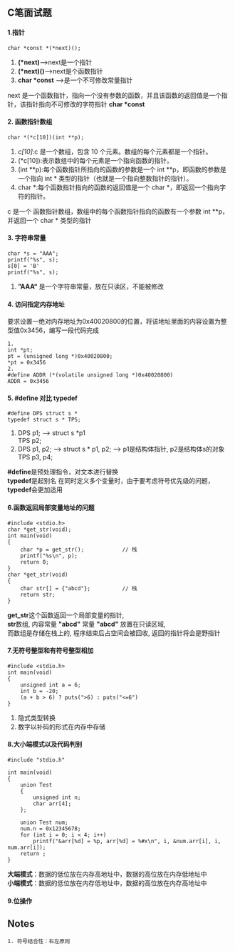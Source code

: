 ## C笔面试题   
#### 1.指针
    char *const *(*next)();
1. **(*next)**-->next是一个指针 
2. **(*next)()**-->next是个函数指针
3. **char \*const** -->是一个不可修改常量指针

next 是一个函数指针，指向一个没有参数的函数，并且该函数的返回值是一个指针，该指针指向不可修改的字符指针 **char \*const**
#### 2. 函数指针数组
    char *(*c[10])(int **p);
1. *c[10]*:c 是一个数组，包含 10 个元素。数组的每个元素都是一个指针。
2. (*c[10]):表示数组中的每个元素是一个指向函数的指针。
3. (int **p):每个函数指针所指向的函数的参数是一个 int **p，即函数的参数是一个指向 int * 类型的指针（也就是一个指向整数指针的指针）。
4. char *:每个函数指针指向的函数的返回值是一个 char *，即返回一个指向字符的指针。

c 是一个 函数指针数组，数组中的每个函数指针指向的函数有一个参数 int **p，并返回一个 char * 类型的指针
#### 3. 字符串常量
    char *s = "AAA";
    printf("%s", s);
    s[0] = 'B'
    printf("%s", s);
1. **”AAA“** 是一个字符串常量，放在只读区，不能被修改
#### 4. 访问指定内存地址
要求设置一绝对内存地址为0x40020800的位置，将该地址里面的内容设置为整型值0x3456，编写一段代码完成

    1.
    int *pt;
    pt = (unsigned long *)0x40020800;
    *pt = 0x3456
    2.
    #define ADDR (*(volatile unsigned long *)0x40020800)
    ADDR = 0x3456
#### 5. #define 对比 typedef
    #define DPS struct s *
    typedef struct s * TPS; 

1. DPS p1; --> struct s *p1   
   TPS p2;
2. DPS p1, p2; --> struct s * p1, p2; --> p1是结构体指针, p2是结构体s的对象
   TPS p3, p4;   

**#define**是预处理指令，对文本进行替换    
**typedef**是起别名
在同时定义多个变量时，由于要考虑符号优先级的问题，**typedef**会更加适用
#### 6.函数返回局部变量地址的问题
    #include <stdio.h>
    char *get_str(void);
    int main(void)
    {
        char *p = get_str();            // 栈
        printf("%s\n", p);
        return 0;
    }
    char *get_str(void)
    {
        char str[] = {"abcd"};          // 栈
        return str;
    }
**get_str**这个函数返回一个局部变量的指针,    
**str**数组, 内容常量 **"abcd"** 常量 **"abcd"** 放置在只读区域,     
而数组是存储在栈上的, 程序结束后占空间会被回收, 返回的指针将会是野指针
#### 7.无符号整型和有符号整型相加
    #include <stdio.h>
    int main(void)
    {
        unsigned int a = 6;
        int b = -20;
        (a + b > 6) ? puts(">6) : puts("<=6")
    }

1. 隐式类型转换
2. 数字以补码的形式在内存中存储
#### 8.大小端模式以及代码判别
    #include "stdio.h"

    int main(void)
    {
        union Test
        {
            unsigned int n;
            char arr[4];
        };

        union Test num;
        num.n = 0x12345678;
        for (int i = 0; i < 4; i++)
            printf("&arr[%d] = %p, arr[%d] = %#x\n", i, &num.arr[i], i, num.arr[i]);
        return ;
    }
**大端模式**：数据的低位放在内存高地址中，数据的高位放在内存低地址中     
**小端模式**：数据的低位放在内存低地址中，数据的高位放在内存高地址中     
#### 9.位操作








## Notes
    1. 符号结合性：右左原则
